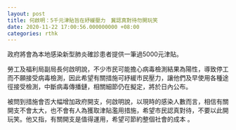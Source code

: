 ```yaml
---
layout: post
title: 何啟明：5千元津貼旨在紓緩壓力　冀認真對待勿開玩笑
date: 2020-11-22 17:00:56.000000000 +08:00
categories: rthk
---
```


政府將會為本地感染新型肺炎確診患者提供一筆過5000元津貼。

勞工及福利局副局長何啟明說，不少市民可能擔心病毒檢測結果為陽性，導致停工而不願接受病毒檢測，因此希望有關措施可紓緩市民壓力，讓他們及早使用各種途徑接受檢測，中斷病毒傳播鏈，相關細節仍在擬定，將於日內公布。

被問到措施會否大幅增加政府開支，何啟明說，以現時的感染人數而言，相信有關開支不會太大，也不會有人為獲取津貼濫用措施，希望市民認真對待，不要以此開玩笑。他又指，有關開支是值得運用，希望可節約整個社會的成本 。
